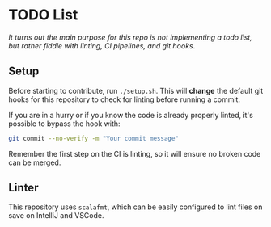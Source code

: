 # TODO List

_It turns out the main purpose for this repo is not implementing a todo list, but rather fiddle with linting, CI pipelines, and git hooks_.

## Setup

Before starting to contribute, run `./setup.sh`. This will **change** the default git hooks for this repository to check for linting before running a commit.

If you are in a hurry or if you know the code is already properly linted, it's possible to bypass the hook with:

```bash
git commit --no-verify -m "Your commit message"
```

Remember the first step on the CI is linting, so it will ensure no broken code can be merged.

## Linter

This repository uses `scalafmt`, which can be easily configured to lint files on save on IntelliJ and VSCode.
